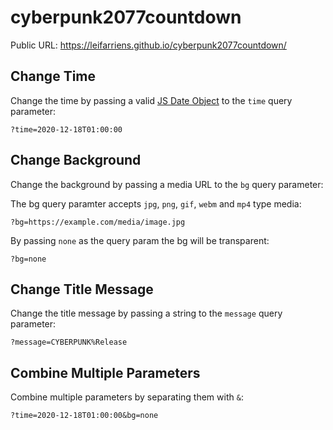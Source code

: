 # cyberpunk2077countdown

Public URL: https://leifarriens.github.io/cyberpunk2077countdown/

## Change Time
Change the time by passing a valid [JS Date Object](https://developer.mozilla.org/en-US/docs/Web/JavaScript/Reference/Global_Objects/Date/Date) to the `time` query parameter:

```
?time=2020-12-18T01:00:00
```

## Change Background
Change the background by passing a media URL to the `bg` query parameter:

The bg query paramter accepts `jpg`, `png`, `gif`, `webm` and `mp4` type media:

```
?bg=https://example.com/media/image.jpg
```

By passing `none` as the query param the bg will be transparent:

```
?bg=none
```

## Change Title Message
Change the title message by passing a string to the `message` query parameter:

```
?message=CYBERPUNK%Release
```

## Combine Multiple Parameters
Combine multiple parameters by separating them with `&`:

```
?time=2020-12-18T01:00:00&bg=none
```
